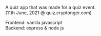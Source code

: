 A quiz app that was made for a quiz event.\
(11th June, 2021 @ quiz.cryptonger.com)

Frontend: vanilla javascript\
Backend: express & node js
